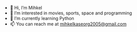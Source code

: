 - 👋 Hi, I’m Mihkel
- 👀 I’m interested in movies, sports, space and programming
- 🌱 I’m currently learning Python
- 📫 You can reach me at mihkelkaseorg2005@gmail.com
